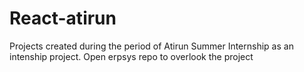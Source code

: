 # React-atirun
Projects created during the period of Atirun Summer Internship as an intenship project.
Open erpsys repo to overlook the project

